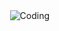 <img align="right" alt="Coding" src="https://files.codingninjas.in/article_images/java-developers-application-settings-1-1660983825.jpg">

